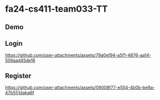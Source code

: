 # fa24-cs411-team033-TT
## Demo
## Login
https://github.com/user-attachments/assets/79a0ef94-a5f1-4876-aa14-506aad45de18
## Register
https://github.com/user-attachments/assets/09008f77-e554-4b0b-be9a-47b551daba6f



